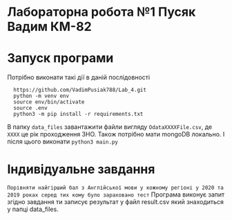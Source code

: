 # Лабораторна робота №1  Пусяк Вадим КМ-82

# Запуск програми
Потрібно виконати такі дії в даній послідовності
```shell
  https://github.com/VadimPusiak788/Lab_4.git
  python -m venv env
  source env/bin/activate
  source .env
  python3 -m pip install -r requirements.txt
```
В папку `data_files` завантажити файли вигляду `OdataXXXXFile.csv`, де `XXXX` це рік проходження ЗНО. Також потрібно мати mongoDB локально.
І після цього виконати 
`python3 main.py`

# Індивідуальне завдання 
`Порівняти найгірший бал з Англійської мови у кожному регіоні у 2020 та 2019 роках серед тих кому було зараховано тест`
Програма виконує запит згідно завдання ти записує результат у файл result.csv який знаходиться у папці data_files.
